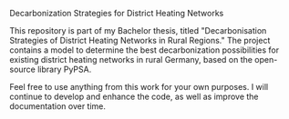 Decarbonization Strategies for District Heating Networks

This repository is part of my Bachelor thesis, titled "Decarbonisation Strategies of District Heating Networks in Rural Regions." The project contains a model to determine the best decarbonization possibilities for existing district heating networks in rural Germany, based on the open-source library PyPSA.

Feel free to use anything from this work for your own purposes. I will continue to develop and enhance the code, as well as improve the documentation over time.

